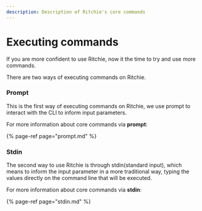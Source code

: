 ```yaml
---
description: Description of Ritchie's core commands
---
```


# Executing commands

If you are more confident to use Ritchie, now it the time to try and use more commands.

There are two ways of executing commands on Ritchie. 

### Prompt 

This is the first way of executing commands on Ritchie, we use prompt to interact with the CLI to inform input parameters.

For more information about core commands via **prompt**:

{% page-ref page="prompt.md" %}

### Stdin

The second way to use Ritchie is through stdin\(standard input\), which means to inform the input parameter in a more traditional way, typing the values directly on the command line that will be executed. 

For more information about core commands via **stdin**:

{% page-ref page="stdin.md" %}



